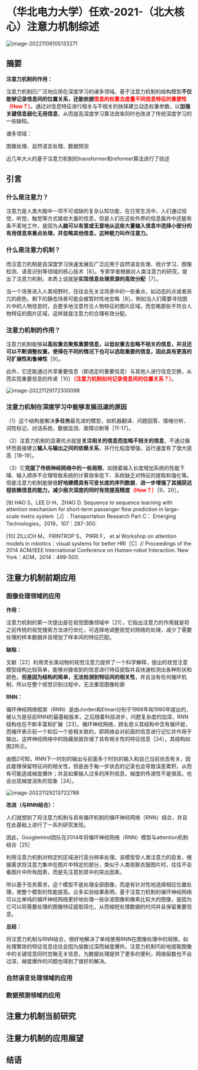 # （华北电力大学）任欢-2021-（北大核心）注意力机制综述

![image-20221106105133271](C:\Users\admin\AppData\Roaming\Typora\typora-user-images\image-20221106105133271.png)



## 摘要

**注意力机制的作用：**

注意力机制已广泛地应用在深度学习的诸多领域。基于注意力机制的结构模型**不仅能够记录信息间的位置关系，还能依据<font color='red'>信息的权重去度量不同信息特征的重要性（How？）</font>**。通过对信息特征进行相关与不相关的抉择建立动态权重参数，以**加强关键信息弱化无用信息**，从而提高深度学习算法效率同时也改进了传统深度学习的一些缺陷。



诸多领域：

图像处理、自然语言处理、数据预测



近几年大火的基于注意力机制的transformer和reformer算法进行了综述



## 引言

### 什么是注意力？

注意力是人类大脑中一项不可或缺的复杂认知功能，在日常生活中，人们通过视觉、听觉、触觉等方式接收大量的信息，但是人们在这些外界的信息轰炸中还能有条不紊地工作，是因为**人脑可以有意或无意地从这些大量输入信息中选择小部分的有用信息来重点处理，并忽略其他信息，这种能力叫作注意力。**

### 什么是注意力机制？

而注意力机制是自深度学习快速发展后广泛应用于自然语言处理、统计学习、图像检测、语音识别等领域的核心技术［6］。专家学者根据对人类注意力的研究，提出了注意力机制，本质上说就是**实现信息处理资源的高效分配**［7］。

当一个场景进入人类视野时，往往会先关注场景中的一些重点，如动态的点或者突兀的颜色，剩下的静态场景可能会被暂时性地忽略［8］。例如当人们需要寻找图片中的人物信息时，会更多地注意符合人物特征的图片区域，而忽略那些不符合人物特征的图片区域，这样就是注意力的合理有效分配。

### 注意力机制的作用？

注意力机制能够**以高权重去聚焦重要信息，以低权重去忽略不相关的信息，并且还可以不断调整权重，使得在不同的情况下也可以选取重要的信息，因此具有更高的可扩展性和鲁棒性**［9］。

此外，它还能通过共享重要信息（即选定的重要信息）与其他人进行信息交换，从而实现重要信息的传递［10］**<font color='red'>（注意力机制如何记录信息间的位置关系？）</font>**。

![image-20221129172330098](C:\Users\admin\AppData\Roaming\Typora\typora-user-images\image-20221129172330098.png)

### 注意力机制在深度学习中能够发展迅速的原因

（1）这个结构是解决**多任务**最先进的模型，如机器翻译、问题回答、情绪分析、词性标记、对话系统、数据监测、故障诊断等［11-17］。

（2）注意力机制的显著优点就是**关注相关的信息而忽略不相关的信息**，不通过循环而直接建立**输入与输出之间的依赖关系**，并行化程度增强，运行速度有了很大提高［18-19］。

（3）它**克服了传统神经网络中的一些局限**，如随着输入长度增加系统的性能下降、输入顺序不合理导致系统的计算效率低下、系统缺乏对特征的提取和强化等。但是注意力机制能够很**好地建模具有可变长度的序列数据**，**进一步增强了其捕获远程依赖信息的能力，减少层次深度的同时有效提高精度<font color='red'>（How？）</font>**［9，20］。

[9] HAO S，LEE D-H，ZHAO D. Sequence to sequence learning with attention mechanism for short-term passenger flow prediction in large-scale metro system［J］. Transportation Research Part C： Emerging Technologies，2019，107：287-300.

[10] ZILLICH M， FRINTROP S， PIRRI F， et al Workshop on attention models in robotics：visual systems for better HRI［C］// Proceedings of the 2014 ACM/IEEE International Conference on Human-robot Interaction. New York：ACM，2014：499-500.

## 注意力机制前期应用

### 图像处理领域的应用

**作用：**

注意力机制的第一次提出是在视觉图像领域中［21］，它指出注意力的作用就是将之前传统的视觉搜索方法进行优化，可选择地调整视觉对网络的处理，减少了需要处理的样本数据并且增加了样本间的特征匹配。

**缺陷：**

文献［22］利用灵长类动物的视觉注意力提供了一个科学解释，提出的视觉注意模型结构比较简单，能够对接收到的信息进行特征提取并且快速检测出各种形状和颜色，**但是因为结构的简单，无法检测到特征间的相关性**，并且没有任何循环机制，所以在整个视觉识别过程中，无法重现图像轮廓

**RNN：**

循环神经网络框架（RNN）是由Jorden和Elman分别于1986年和1990年提出的，被认为是目前RNN的最基础版本，之后随着科技进步，问题复杂度的加深，RNN结构也在不断丰富和扩展［23］。循环神经网络，顾名思义其结构中含有循环层，而循环表示前一个和后一个是相关联的，即网络会对前面的信息进行记忆并作用于输出，这样神经网络中的隐藏层就存储了具有相关性的特征信息［24］，其结构如图2所示。

由图2可知，RNN下一时刻的输出与前面多个时刻的输入和自己当前状态有关，因此能够保留特征间的相关性，但是由于每一步状态的记录也会导致误差累积，从而有可能造成梯度爆炸；并且如果输入过多的序列信息，梯度的传递性不是很高，也会出现梯度消失的现象［24］。

![image-20221129213722788](C:\Users\admin\AppData\Roaming\Typora\typora-user-images\image-20221129213722788.png)



**改进（与RNN结合）：**

人们就想到了将注意力机制与具有循环机制的循环神经网络（RNN）结合，并且在此基础上进行了一系列研究发现。

因此，Googlemind团队在2014年将循环神经网络（RNN）模型与attention机制结合［25］

利用注意力机制对特定的区域进行高分辨率处理。该模型受人类注意力的启发，根据需求将注意力集中在图片中特定的部分，类似于人类观察衣服图片时，往往不会看图片中所有因素，而是先注意到其中的突出因素。

所以基于任务需求，这个模型不是处理全部图像，而是有针对性地选择相应位置处理，使整个模型的性能提高。众多实验结果表明，基于注意力机制的循环神经网络可以比单纯的循环神经网络更好地处理一些杂波图像和像素比较大的图像，是因为它可以将需要处理的图像特征提取简化，从而缩短处理数据的时间并且保留重要信息。

**总结：**

将注意力机制与RNN结合，很好地解决了单纯使用RNN在图像处理中的局限，如处理繁琐的特征信息往往会因为层数过深而梯度爆炸。注意力机制巧妙地提取图像中的关键信息同时忽略无关信息，为数据处理提供了更多的便利，网络层数也不会过深，梯度爆炸的问题也得到了很好的解决。

### 自然语言处理领域的应用



### 数据预测领域的应用



## 注意力机制当前研究



## 注意力机制的应用展望



## 结语
